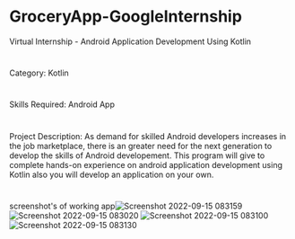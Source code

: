 # GroceryApp-GoogleInternship
Virtual Internship - Android Application Development Using Kotlin 
#
Category: Kotlin
#
Skills Required: Android App 
#
Project Description: As demand for skilled Android developers increases in the job marketplace, there is an greater need for the next generation to develop the skills of Android developement. This program will give to complete hands-on experience on android application development using Kotlin also you will develop an application on your own.
#
screenshot's of working app![Screenshot 2022-09-15 083159](https://user-images.githubusercontent.com/113024805/190608989-9251c4fe-f891-4741-ab6a-a7d7054ecaca.png)
![Screenshot 2022-09-15 083020](https://user-images.githubusercontent.com/113024805/190609025-e0590ab5-7af6-4c68-a498-a6aa36f6ddc0.png)
![Screenshot 2022-09-15 083100](https://user-images.githubusercontent.com/113024805/190609041-f8754499-38b4-460c-b9b6-75d84b99c2ec.png)
![Screenshot 2022-09-15 083130](https://user-images.githubusercontent.com/113024805/190609069-bc6feca6-fd9b-48bd-93f7-b1bde4059568.png)
